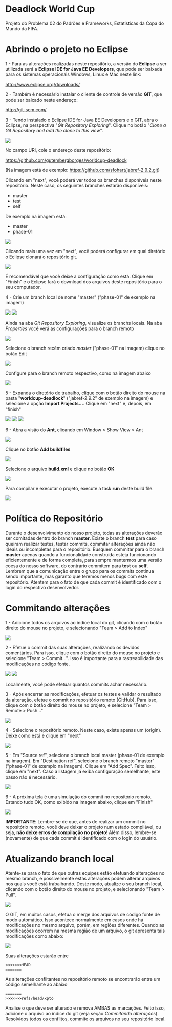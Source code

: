 Deadlock World Cup
============

Projeto do Problema 02 do Padrões e Frameworks, Estatisticas da Copa do Mundo da FIFA.
 
Abrindo o projeto no Eclipse
================================================

1 - Para as alterações realizadas neste repositório, a versão do <b>Eclipse</b> a ser utilizada será a <b>Eclipse IDE for Java EE Developers</b>, que pode ser baixada para os sistemas operacionais Windows, Linux e Mac neste link:

http://www.eclipse.org/downloads/

2 - Também é necessário instalar o cliente de controle de versão <b>GIT</b>, que pode ser baixado neste endereço:

http://git-scm.com/

3 - Tendo instalado o Eclipse IDE for Java EE Developers e o GIT, abra o Eclipse, na perspectiva "<i>Git Repository Exploring</i>". Clique no botão "<i>Clone a Git Repository and add the clone to this view</i>". 

<img src="http://docs.joomla.org/images/b/bd/Git-coders-tutorial-20121009-01.png" />

No campo URI, cole o endereço deste repositório:

https://github.com/gutembergborges/worldcup-deadlock

(Na imagem está de exemplo: https://github.com/sfohart/jabref-2.9.2.git)

Clicando em "next", você poderá ver todos os branches disponíveis neste repositório. Neste caso, os seguintes branches estarão 
disponíveis:

<ul>
	<li>master</li>
	<li>test</li>
	<li>self</li>
</ul>

De exemplo na imagem está:

<ul>
	<li>master</li>
	<li>phase-01</li>
</ul>

<img src="https://raw.github.com/sfohart/jabref-2.9.2/master/doc/branch-selection.PNG" />

Clicando mais uma vez em "next", você poderá configurar em qual diretório o Eclipse clonará o repositório git.

<img src="https://raw.github.com/sfohart/jabref-2.9.2/master/doc/local-destination.PNG" />

É recomendável que você deixe a configuração como está. Clique em "Finish" e o Eclipse fará o download dos 
arquivos deste repositório para o seu computador.

4 - Crie um branch local de nome "master" ("phase-01" de exemplo na imagem) 

<img src="https://raw.github.com/sfohart/jabref-2.9.2/master/doc/criando-branch-local.png" />

<img src="https://raw.github.com/sfohart/jabref-2.9.2/master/doc/criando-branch-local-phase-01.png" />

Ainda na aba <i>Git Repository Exploring</i>, visualize os branchs locais. Na aba <i>Properties</i> você 
verá as configurações para o branch remoto

<img src="https://raw.github.com/sfohart/jabref-2.9.2/master/doc/configurando-push-01.PNG" />

Selecione o branch recém criado <i>master</i> ("phase-01" na imagem) clique no botão Edit

<img src="https://raw.github.com/sfohart/jabref-2.9.2/master/doc/configurando-push-03.PNG" />

Configure para o branch remoto respectivo, como na imagem abaixo

<img src="https://raw.github.com/sfohart/jabref-2.9.2/master/doc/configurando-push-02.PNG" />


5 - Expanda o diretório de trabalho, clique com o botão direito do mouse na pasta "<b>worldcup-deadlock</b>" ("jabref-2.9.2" de exemplo na imagem) e selecione
a opção <b>Import Projects...</b>. Clique em "next" e, depois, em "finish"

<img src="https://raw.github.com/sfohart/jabref-2.9.2/master/doc/import-projects.png" />

<img src="https://raw.github.com/sfohart/jabref-2.9.2/master/doc/import-projects-01.png" />

<img src="https://raw.github.com/sfohart/jabref-2.9.2/master/doc/import-projects-02.png" />

6 - Abra a visão do <b>Ant</b>, clicando em Window > Show View > Ant

<img src="https://raw.github.com/sfohart/jabref-2.9.2/master/doc/configurando-ant.png" />

Clique no botão <b>Add buildfiles</b>

<img src="https://raw.github.com/sfohart/jabref-2.9.2/master/doc/configurando-ant-01.png" />

Selecione o arquivo <b>build.xml</b> e clique no botão <b>OK</b>

<img src="https://raw.github.com/sfohart/jabref-2.9.2/master/doc/configurando-ant-02.png" />

Para compilar e executar o projeto, execute a task <b>run</b> deste build file.

<img src="https://raw.github.com/sfohart/jabref-2.9.2/master/doc/configurando-ant-03.PNG" />


Política do Repositório
===================================================

Durante o desenvolvimento do nosso projeto, todas as alterações deverão ser comitadas dentro do branch <b>master</b>. Existe o branch <b>test</b> para caso queiram realizar testes, testar commits, commitar alterações ainda não ideais ou incompletas para o repositório. Busquem commitar para o branch <b>master</b> apenas quando a funcionalidade construída esteja funcionando eficientemente e de forma completa, para sempre mantermos uma versão coesa do nosso software, do contrário commitem para <b>test</b> ou <b>self</b>. Lembrem que a comunicação entre o grupo para os commits continua sendo importante, mas garanto que teremos menos bugs com este repositório. Atentem para o fato de que cada commit é identificado com o login do respectivo desenvolvedor.


Commitando alterações
===================================================

1 - Adicione todos os arquivos ao índice local do git, clicando com o botão direito do mouse no projeto, e 
selecionando "Team > Add to Index"

<img src="https://raw.github.com/sfohart/jabref-2.9.2/master/doc/commitando-alteracoes.png" />

2 - Efetue o commit das suas alterações, realizando os devidos comentários. Para isso, clique com o botão direito
do mouse no projeto e selecione "Team > Commit...". Isso é importante para a rastreabilidade das modificações 
no código fonte. 

<img src="https://raw.github.com/sfohart/jabref-2.9.2/master/doc/commitando-alteracoes-01.png" />

<img src="https://raw.github.com/sfohart/jabref-2.9.2/master/doc/commitando-alteracoes-02.png" />

Localmente, você pode efetuar quantos commits achar necessário.

3 - Após encerrar as modificações, efetuar os testes e validar o resultado da alteração, efetue o commit no
repositório remoto (GitHub). Para isso, clique com o botão direito do mouse no projeto, e selecione
"Team > Remote > Push..."

<img src="https://raw.github.com/sfohart/jabref-2.9.2/master/doc/commitando-alteracoes-03.png" />

4 - Selecione o repositório remoto. Neste caso, existe apenas um (origin). Deixe como está e clique em "next"

<img src="https://raw.github.com/sfohart/jabref-2.9.2/master/doc/commitando-alteracoes-04.png" />

5 - Em "Source ref", selecione o branch local master (phase-01 de exemplo na imagem). Em "Destination ref", selecione o branch remoto "master" ("phase-01" de exemplo na imagem). Clique em "Add Spec". Feito isso, clique em "next". Caso a listagem já exiba configuração semelhante, este passo não é necessário.

<img src="https://raw.github.com/sfohart/jabref-2.9.2/master/doc/commitando-alteracoes-05.png" />

6 - A próxima tela é uma simulação do commit no repositório remoto. Estando tudo OK, como exibido na imagem 
abaixo, clique em "Finish"

<img src="https://raw.github.com/sfohart/jabref-2.9.2/master/doc/commitando-alteracoes-06.png" />


<b>IMPORTANTE</b>: Lembre-se de que, antes de realizar um commit no repositório remoto, você deve deixar o 
projeto num estado compilável, ou seja, <b>não deixe erros de compilação no projeto</b>! Além disso, lembre-se 
(novamente) de que cada commit é identificado com o login do usuário.

Atualizando branch local
===================================================

Atente-se para o fato de que outras equipes estão efetuando alterações no mesmo branch, e possivelmente estas 
alterações podem alterar arquivos nos quais você está trabalhando. Deste modo, atualize o seu branch local, clicando
com o botão direito do mouse no projeto, e selecionando "Team > Pull".

<img src="https://raw.github.com/sfohart/jabref-2.9.2/master/doc/atualizando-branch-local.png" />

O GIT, em muitos casos, efetua o merge dos arquivos de código fonte de modo automático. Isso acontece normalmente 
em casos onde há modificações no mesmo arquivo, porém, em regiões diferentes. Quando as modificações ocorrem na mesma
região de um arquivo, o git apresenta tais modificações como abaixo:

<img src="http://eclipsesource.com/blogs/wp-content/uploads/2011/05/screenshot_085.png" />

Suas alterações estarão entre

```
<<<<<<<HEAD
=======
```

As alterações conflitantes no repositório remoto se encontrarão entre um código semelhante ao abaixo

```
=======
>>>>>>>refs/head/xpto
```

Analise o que deve ser alterado e remova AMBAS as marcações. Feito isso, adicione o arquivo ao índice do git 
(veja seção <i>Commitando alterações</i>). Resolvidos todos os conflitos, commite os arquivos no seu 
repositório local.

